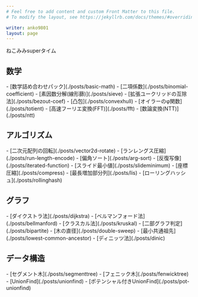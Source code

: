 ```yaml
---
# Feel free to add content and custom Front Matter to this file.
# To modify the layout, see https://jekyllrb.com/docs/themes/#overriding-theme-defaults

writer: anko9801
layout: page
---
```


ねこみみsuperタイム

<h2>数学</h2>
- [数学詰め合わせパック](./posts/basic-math)
- [二項係数](./posts/binomial-coefficient)
- [素因数分解(線形篩)](./posts/sieve)
- [拡張ユークリッドの互除法](./posts/bezout-coef)
- [凸包](./posts/convexhull)
- [オイラーのφ関数](./posts/totient)
- [高速フーリエ変換(FFT)](./posts/fft)
- [数論変換(NTT)](./posts/ntt)

<h2>アルゴリズム</h2>
- [二次元配列の回転](./posts/vector2d-rotate)
- [ランレングス圧縮](./posts/run-length-encode)
- [偏角ソート](./posts/arg-sort)
- [反復写像](./posts/iterated-function)
- [スライド最小値](./posts/slideminimum)
- [座標圧縮](./posts/compress)
- [最長増加部分列](./posts/lis)
- [ローリングハッシュ](./posts/rollinghash)

<h2>グラフ</h2>
- [ダイクストラ法](./posts/dijkstra)
- [ベルマンフォード法](./posts/bellmanford)
- [クラスカル法](./posts/kruskal)
- [二部グラフ判定](./posts/bipartite)
- [木の直径](./posts/double-sweep)
- [最小共通祖先](./posts/lowest-common-ancestor)
- [ディニッツ法](./posts/dinic)

<h2>データ構造</h2>
- [セグメント木](./posts/segmenttree)
- [フェニック木](./posts/fenwicktree)
- [UnionFind](./posts/unionfind)
- [ポテンシャル付きUnionFind](./posts/pot-unionfind)
